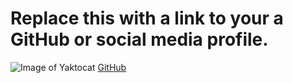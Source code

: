 # Replace this with a link to your a GitHub or social media profile.
![Image of Yaktocat](https://octodex.github.com/images/yaktocat.png)
[GitHub](http://github.com)
